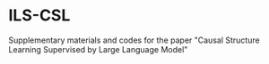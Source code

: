# ILS-CSL
Supplementary materials and codes for the paper "Causal Structure Learning Supervised by Large Language Model"
